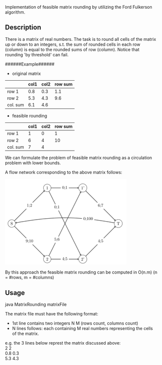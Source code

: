 Implementation of feasible matrix rounding by utilizing the Ford Fulkerson algorithm.

## Description ##

There is a matrix of real numbers. The task is to round all cells of the matrix up or down to an integers, s.t. the sum of rounded cells in each row (column) is equal to the rounded sums of row (column).
Notice that rounding 'by threshold' can fail.

######Example######

* original matrix

|          | col1 | col2 | row sum |                         
|----------|------|------|---------|
| row 1    | 0.8  | 0.3  | 1.1     |
| row 2    | 5.3  | 4.3  | 9.6     |
| col. sum | 6.1    | 4.6  |         |


* feasible rounding

|          | col1 | col2 | row sum |
|----------|------|------|---------|
| row 1    | 1  | 0  | 1     |
| row 2    | 6  | 4  | 10     |
| col. sum | 7    | 4  |         |

We can formulate the problem of feasible matrix rounding as a circulation problem with lower bounds.

A flow network corresponding to the above matrix follows:

<img src="https://github.com/FilipRy/algorithms/blob/master/MatrixRounding/flow_net.png?raw=true" alt="Corresponding flow network" width="400">

By this approach the feasible matrix rounding can be computed in O(n.m) (n = #rows, m = #columns)

## Usage ##

java MatrixRounding matrixFile

The matrix file must have the following format:
* 1st line contains two integers N M (rows count, columns count)
* N lines follows: each containing M real numbers representing the cells of the matrix.

e.g. the 3 lines below represt the matrix discussed above:<br/>
2 2<br/>
0.8 0.3<br/>
5.3 4.3<br/>
